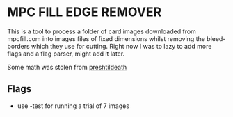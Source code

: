 # MPC FILL EDGE REMOVER
This is a tool to process a folder of card images downloaded from mpcfill.com into images files of fixed dimensions whilst removing the bleed-borders which they use for cutting.
Right now I was to lazy to add more flags and a flag parser, might add it later.

Some math was stolen from [preshtildeath](https://github.com/preshtildeath/print-proxy-prep/blob/main/main.py#L129) 

## Flags
-  use -test for running a trial of 7 images
